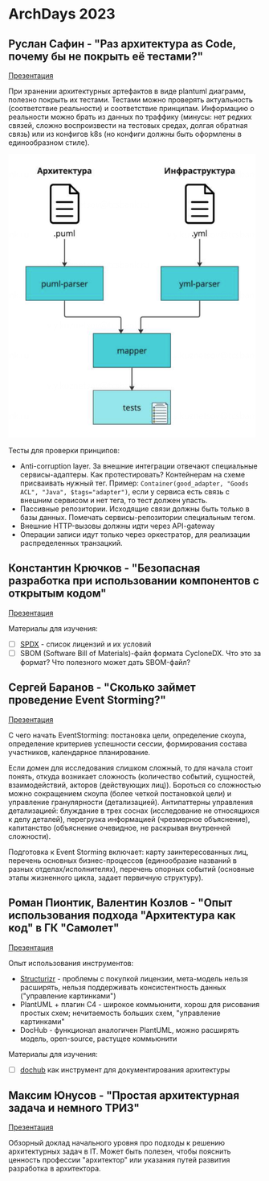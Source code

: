 # ArchDays 2023

## Руслан Сафин - "Раз архитектура as Code, почему бы не покрыть её тестами?" 

[Презентация](https://drive.google.com/file/d/1Ma_WxjT73rwoDCaEE0F0iEapTLknYrIN/view)

При хранении архитектурных артефактов в виде plantuml диаграмм, полезно покрыть их тестами. Тестами можно проверять актуальность (соответствие реальности) и соответствие принципам. Информацию о реальности можно брать из данных по траффику (минусы: нет редких связей, сложно воспроизвести на тестовых средах, долгая обратная связь) или из конфигов k8s (но конфиги должны быть оформлены в единообразном стиле).

![Принцип построения тестов](/conference/images/archdays23-01-test-principes.png)

Тесты для проверки принципов:

- Anti-corruption layer. За внешние интеграции отвечают специальные сервисы-адаптеры. Как протестировать? Контейнерам на схеме присваивать нужный тег. Пример: `Container(good_adapter, "Goods ACL", "Java", $tags="adapter")`, если у сервиса есть связь с внешним сервисом и нет тега, то тест должен упасть.
- Пассивные репозитории. Исходящие связи должны быть только в базы данных. Помечать сервисы-репозитории специальным тегом.
- Внешние HTTP-вызовы должны идти через API-gateway
- Операции записи идут только через оркестратор, для реализации распределенных транзацкий.

## Константин Крючков - "Безопасная разработка при использовании компонентов с открытым кодом"

[Презентация](https://drive.google.com/file/d/1u3CE-3k0_51pxsr7B4NCCE7HAAwlKnsx/view)

Материалы для изучения:

- [ ] [SPDX](https://spdx.org/licenses/) - список лицензий и их условий
- [ ] SBOM (Software Bill of Materials)-файл формата CycloneDX. Что это за формат? Что полезного может дать SBOM-файл?

## Сергей Баранов - "Сколько займет проведение Event Storming?"

[Презентация](https://drive.google.com/file/d/1Hj2zz7PMSr8rvjWjKagoj4btzkW174kw/view)

C чего начать EventStorming: постановка цели, определение скоупа, определение критериев успешности сессии, формирования состава участников, календарное планирование. 

Если домен для исследования слишком сложный, то для начала стоит понять, откуда возникает сложность (количество событий, сущностей, взаимодействий, акторов (действующих лиц)). Бороться со сложностью можно сокращением скоупа (более четкой постановкой цели) и управление гранулярности (детализацией). Антипаттерны управления детализацией: блуждание в трех соснах (исследование не относящихся к делу деталей), перегрузка информацией (чрезмерное объяснение), капитанство (объяснение очевидное, не раскрывая внутренней сложности).

Подготовка к Event Storming включает: карту заинтересованных лиц, перечень основных бизнес-процессов (единообразие названий в разных отделах/исполнителях), перечень опорных событий (основные этапы жизненного цикла, задает первичную структуру). 

## Роман Пионтик, Валентин Козлов - "Опыт использования подхода "Архитектура как код" в ГК "Самолет"

[Презентация](https://drive.google.com/file/d/1uL1K414maSw-9Tvx7l3A1lzhX2o4_O-f/view?usp=drive_link)

Опыт использования инструментов:

- [Structurizr](https://structurizr.com/) - проблемы с покупкой лицензии, мета-модель нельзя расширять, нельзя поддерживать консистентность данных ("управление картинками")
- PlantUML + плагин C4 - широкое коммьюнити, хорош для рисования простых схем; нечитаемость больших схем, "управление картинками"
- DocHub - функционал аналогичен PlantUML, можно расширять модель, open-source, растущее коммьюнити 

Материалы для изучения:

- [ ] [dochub](https://dochub.info/) как инструмент для документирования архитектуры

## Максим Юнусов - "Простая архитектурная задача и немного ТРИЗ"

[Презентация](https://drive.google.com/file/d/1Wvw-rteyDoRhnCLdTd7Gm0CbeHgaayqX/view)

Обзорный доклад начального уровня про подходы к решению архитектурных задач в IT. Может быть полезен, чтобы пояснить ценность профессии "архитектор" или указания путей развития разработка в архитектора.
